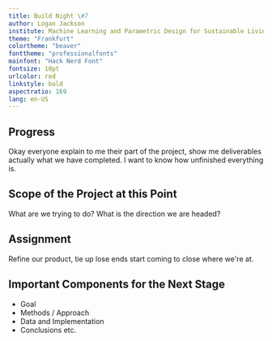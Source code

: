 ```yaml
---
title: Build Night \#7
author: Logan Jackson
institute: Machine Learning and Parametric Design for Sustainable Living
theme: "Frankfurt"
colortheme: "beaver"
fonttheme: "professionalfonts"
mainfont: "Hack Nerd Font"
fontsize: 10pt
urlcolor: red
linkstyle: bold
aspectratio: 169
lang: en-US
---
```


## Progress

Okay everyone explain to me their part of the project, show me deliverables actually what we have completed. I want to know how unfinished everything is.

## Scope of the Project at this Point

What are we trying to do? What is the direction we are headed?

## Assignment

Refine our product, tie up lose ends start coming to close where we're at.

## Important Components for the Next Stage

* Goal
* Methods / Approach
* Data and Implementation
* Conclusions etc.


